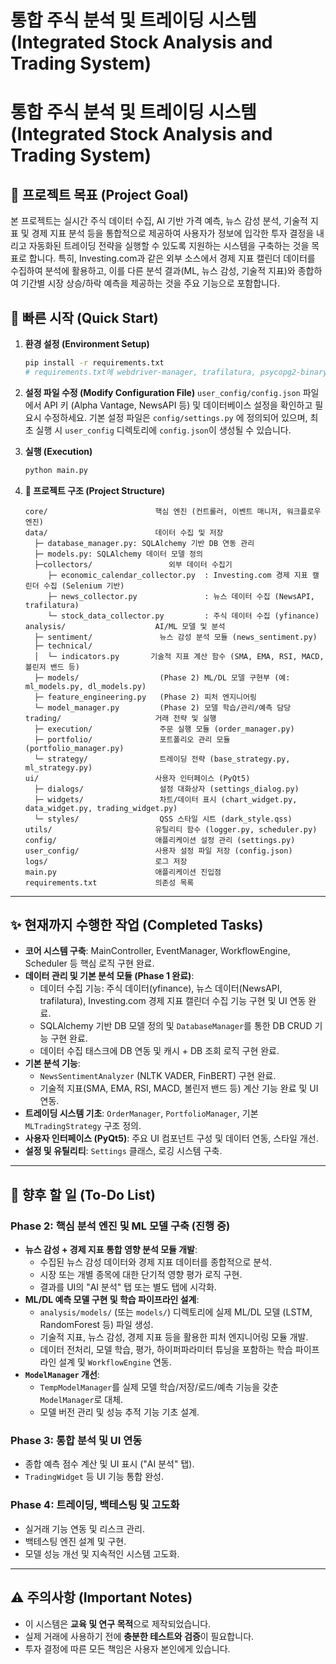 # 통합 주식 분석 및 트레이딩 시스템 (Integrated Stock Analysis and Trading System)

# 통합 주식 분석 및 트레이딩 시스템 (Integrated Stock Analysis and Trading System)

## 🌟 프로젝트 목표 (Project Goal)
본 프로젝트는 실시간 주식 데이터 수집, AI 기반 가격 예측, 뉴스 감성 분석, 기술적 지표 및 경제 지표 분석 등을 통합적으로 제공하여 사용자가 정보에 입각한 투자 결정을 내리고 자동화된 트레이딩 전략을 실행할 수 있도록 지원하는 시스템을 구축하는 것을 목표로 합니다.
특히, Investing.com과 같은 외부 소스에서 경제 지표 캘린더 데이터를 수집하여 분석에 활용하고, 이를 다른 분석 결과(ML, 뉴스 감성, 기술적 지표)와 종합하여 기간별 시장 상승/하락 예측을 제공하는 것을 주요 기능으로 포함합니다.

## 🚀 빠른 시작 (Quick Start)

1.  **환경 설정 (Environment Setup)**
    ```bash
    pip install -r requirements.txt
    # requirements.txt에 webdriver-manager, trafilatura, psycopg2-binary (PostgreSQL 사용 시) 등이 포함되어 있는지 확인하세요.
    ```

2.  **설정 파일 수정 (Modify Configuration File)**
    `user_config/config.json` 파일에서 API 키 (Alpha Vantage, NewsAPI 등) 및 데이터베이스 설정을 확인하고 필요시 수정하세요.
    기본 설정 파일은 `config/settings.py` 에 정의되어 있으며, 최초 실행 시 `user_config` 디렉토리에 `config.json`이 생성될 수 있습니다.

3.  **실행 (Execution)**
    ```bash
    python main.py
    ```

4.  **📁 프로젝트 구조 (Project Structure)**
    ```
    core/                        핵심 엔진 (컨트롤러, 이벤트 매니저, 워크플로우 엔진)
    data/                        데이터 수집 및 저장
      ├─ database_manager.py: SQLAlchemy 기반 DB 연동 관리
      ├─ models.py: SQLAlchemy 데이터 모델 정의
      ├─collectors/                 외부 데이터 수집기
         ├─ economic_calendar_collector.py  : Investing.com 경제 지표 캘린더 수집 (Selenium 기반)
         ├─ news_collector.py               : 뉴스 데이터 수집 (NewsAPI, trafilatura)
         └─ stock_data_collector.py         : 주식 데이터 수집 (yfinance)
    analysis/                    AI/ML 모델 및 분석
      ├─ sentiment/               뉴스 감성 분석 모듈 (news_sentiment.py)
      ├─ technical/
      │  └─ indicators.py       기술적 지표 계산 함수 (SMA, EMA, RSI, MACD, 볼린저 밴드 등)
      ├─ models/                  (Phase 2) ML/DL 모델 구현부 (예: ml_models.py, dl_models.py)
      ├─ feature_engineering.py   (Phase 2) 피처 엔지니어링
      └─ model_manager.py         (Phase 2) 모델 학습/관리/예측 담당
    trading/                     거래 전략 및 실행
      ├─ execution/               주문 실행 모듈 (order_manager.py)
      ├─ portfolio/               포트폴리오 관리 모듈 (portfolio_manager.py)
      └─ strategy/                트레이딩 전략 (base_strategy.py, ml_strategy.py)
    ui/                          사용자 인터페이스 (PyQt5)
      ├─ dialogs/                 설정 대화상자 (settings_dialog.py)
      ├─ widgets/                 차트/데이터 표시 (chart_widget.py, data_widget.py, trading_widget.py)
      └─ styles/                  QSS 스타일 시트 (dark_style.qss)
    utils/                       유틸리티 함수 (logger.py, scheduler.py)
    config/                      애플리케이션 설정 관리 (settings.py)
    user_config/                 사용자 설정 파일 저장 (config.json)
    logs/                        로그 저장
    main.py                      애플리케이션 진입점
    requirements.txt             의존성 목록
    ```

---

## ✨ 현재까지 수행한 작업 (Completed Tasks)
- **코어 시스템 구축**: MainController, EventManager, WorkflowEngine, Scheduler 등 핵심 로직 구현 완료.
- **데이터 관리 및 기본 분석 모듈 (Phase 1 완료)**:
  - 데이터 수집 기능: 주식 데이터(yfinance), 뉴스 데이터(NewsAPI, trafilatura), Investing.com 경제 지표 캘린더 수집 기능 구현 및 UI 연동 완료.
  - SQLAlchemy 기반 DB 모델 정의 및 `DatabaseManager`를 통한 DB CRUD 기능 구현 완료.
  - 데이터 수집 태스크에 DB 연동 및 캐시 + DB 조회 로직 구현 완료.
- **기본 분석 기능**:
  - `NewsSentimentAnalyzer` (NLTK VADER, FinBERT) 구현 완료.
  - 기술적 지표(SMA, EMA, RSI, MACD, 볼린저 밴드 등) 계산 기능 완료 및 UI 연동.
- **트레이딩 시스템 기초**: `OrderManager`, `PortfolioManager`, 기본 `MLTradingStrategy` 구조 정의.
- **사용자 인터페이스 (PyQt5)**: 주요 UI 컴포넌트 구성 및 데이터 연동, 스타일 개선.
- **설정 및 유틸리티**: `Settings` 클래스, 로깅 시스템 구축.

---

## 📝 향후 할 일 (To-Do List)

### Phase 2: 핵심 분석 엔진 및 ML 모델 구축 (진행 중)
-   **뉴스 감성 + 경제 지표 통합 영향 분석 모듈 개발**:
    -   수집된 뉴스 감성 데이터와 경제 지표 데이터를 종합적으로 분석.
    -   시장 또는 개별 종목에 대한 단기적 영향 평가 로직 구현.
    -   결과를 UI의 "AI 분석" 탭 또는 별도 탭에 시각화.
-   **ML/DL 예측 모델 구현 및 학습 파이프라인 설계**:
    -   `analysis/models/` (또는 `models/`) 디렉토리에 실제 ML/DL 모델 (LSTM, RandomForest 등) 파일 생성.
    -   기술적 지표, 뉴스 감성, 경제 지표 등을 활용한 피처 엔지니어링 모듈 개발.
    -   데이터 전처리, 모델 학습, 평가, 하이퍼파라미터 튜닝을 포함하는 학습 파이프라인 설계 및 `WorkflowEngine` 연동.
-   **`ModelManager` 개선**:
    -   `TempModelManager`를 실제 모델 학습/저장/로드/예측 기능을 갖춘 `ModelManager`로 대체.
    -   모델 버전 관리 및 성능 추적 기능 기초 설계.

### Phase 3: 통합 분석 및 UI 연동
-   종합 예측 점수 계산 및 UI 표시 ("AI 분석" 탭).
-   `TradingWidget` 등 UI 기능 통합 완성.

### Phase 4: 트레이딩, 백테스팅 및 고도화
-   실거래 기능 연동 및 리스크 관리.
-   백테스팅 엔진 설계 및 구현.
-   모델 성능 개선 및 지속적인 시스템 고도화.

---

## ⚠️ 주의사항 (Important Notes)
- 이 시스템은 **교육 및 연구 목적**으로 제작되었습니다.
- 실제 거래에 사용하기 전에 **충분한 테스트와 검증**이 필요합니다.
- 투자 결정에 따른 모든 책임은 사용자 본인에게 있습니다.

